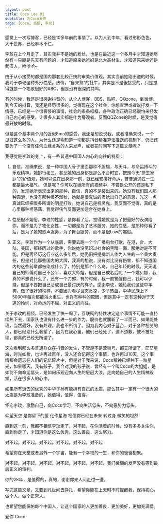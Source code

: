```yaml
---
layout: post
title: Coco Lee 01
subtitle: 为Coco发声
tags: [Coco, 感悟, 李玟]
---
```


感觉上一次写博客，已经是10多年前的事情了。以为人到中年，看过形形色色，大千世界，已经麻木不仁。

李玟在上个月走了，其实我并不是她的粉丝，也是在最近这一个多月中才知道她尽然有一只腿是先天有问题的，才知道原来她爸妈是北大高材生，才知道原来她还是武汉人。哈哈哈~

由于从小接受的都是国内那套比较正统的审美价值观，其实当前她刚出道的时候，我对于李玟这种外形性感，热情，“自来熟”的社牛，其实是不是很接受的，只是觉得就是一个唱歌很好的ABC，但是没有很深的共鸣。

有的时候，我还是很感谢抖音的，从个人博客，BBS，贴吧，QQzone，到微博，到今天的抖音，我还是经历很多的，觉得现在这个社会，你想宣泄或者说抒发一下情感，已经是一个很奢侈的事情，社会的条条框框，各种政治正确已经很怕来抒发自己内心的感受。让很多人其实都是作为旁观者。反而QQZone的时候，是我觉得最开放的时候。

但是这个基本两个月的近似Emo的感受，我还是想说说我，或者准确来说，一个见过这么多的人，为什么还是明知道一切都是抖音精准算法推送的机制下，仍旧还要为了一个没有任何血缘关系的人来发声，或者花时间写下这篇文章呢？

我感觉是李玟的身上，有一些普通中国国人内心的向往的特质：

1. 自信。准确来说，是一种中国人骨子里面那种不服输，与天斗，与命运搏斗的乐观精神。她排行老三，甚至她的出身都是那么不合时宜，按照今天“原生家庭”的价值观，她可以说在出身那一刻，就已经安排好命运，普普通通过一生都是最大福气。
但是呢？你可以在她所有的视频中，不管是公开的还是私下的，发现她所表现出来的那种，自信，真的不是装出来的。她没有我们国人那种圆滑，也没有那种傻不溜秋，她就是很真诚的表达出自己的意思，光这一点真诚已经把很多所谓的明星打败。她说自己是机灵鬼，我反而不觉得，真的是心里那种坦荡荡，我觉得侠气反而更加适合在她身上。

2. 性感但不媚俗。李玟的性感，是你看了后，觉得她就是为了把最好的表演给你，而不是为了物化女性，一切都是为了艺术服务。她的性感，是那种你看了后，是为了她的歌声服务，为了舞台服务，而不是很Low的媚俗。

3. 正义。李玟作为一个从底层，需要去跑一个个广播电台打歌，在港，台，大陆，美国，都经历过的歌手，你说她没见识过社会的黑暗一面，那绝对是不可能。但是再经历这行业这么多年后，她仍旧把提携新人作为人生的一个重大责任，但是对比那些国内的大牌，我真的想说，没有对比没有伤害，都不知道国内的这些前辈都被染成什么了，特别是那个什么鸟，自己年轻的时候，天天说自己的师傅对自己不公平，喜欢大师姐，但是自己成名后呢？一个姚贝娜，我真的不想说什么了，还有一个刀郎，有的时候，我一直警醒自己，钱可以少赚，但是不要把自己活成自己最讨厌的样子。感谢李玟，她给我们这些中年狗，做了很好的榜样，不要因为看尽世态炎凉，少了热血，中华民族上下5000年每次都能浴火重生，也许有种种的原因，但是其中一定有这种对于天道的怜悯，对命运的不屈，对正义的向往。

关于李玟的视频，已经发生了快一周了，互联网的特性决定这个事情不可能一直持续热下去，国家队也没有什么进一步的作为，股价也就腰斩了一半而已。如果能处理，当然最好，没有处理，我也不所谓了。因为我内心对于蓝台，对于各种相关的人，都已经没什么奢望了。因为在我心里，他们已经死了，道不道歉，被不被处理，都真的已经无所谓了。

这次看到那么多普通群众在抖音的发生，不管是不是营销号，都无所谓了，茫茫星海，时光如梭，也许再过百年，没人还会记得这个事情，也许再过10天，这个事情都会遗忘在人们的记忆碎片中，但是对于我来说，Coco精神已经种下一粒星光，如果哪天，我有孩子，我会对我的孩子说，曾经有一个叫Coco的大姐姐，是如何不向命运低头，是如何乐观迎向人生的层层大浪，走向她自己的人生精神殿堂，活在很多人的心中。

如果所有逝去的优秀的中华子孙有能拥有自己的太庙，那么其中一定有一个很大的太庙是为李玟准备的，她值得，值得，值得。

怀恋李玟，激励自己，向Coco学习，不向生活低头，不向恶势力低头。

仰望天空 是你留下的爱  化作星海 
相信你已经在未来 转过身 微笑的坦然

直到这一刻，我都不相信李玟走了，对不起，在你活着的时候，没有多多关注你，直到你走了，才知道你是这么优秀，这么善良，这么努力。

对不起，对不起，对不起，对不起，对不起，对不起

希望你在天堂或者另外一个宇宙，能有一个幸福的一生，和你的爸爸相聚。

对不起，对不起，对不起，对不起，对不起，对不起，我们微弱的发声没有等到最后正义的审判。

你的28年，是值得的，真的，谢谢你来人间走过一遭。

写完这篇文章，又要到凡世间去挣扎，希望你能在上天时不时提醒我，保持初心，做个人，做个正常人。

也希望您能保佑每个中国人，让这个国家的人更加善良，更加美好，更加充满爱。

爱你 Coco
